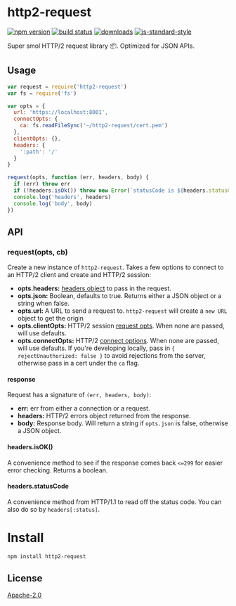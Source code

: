 # http2-request
[![npm version][1]][2] [![build status][3]][4]
[![downloads][5]][6] [![js-standard-style][7]][8]

Super smol HTTP/2 request library :package:. Optimized for JSON APIs. 

## Usage
```js
var request = require('http2-request')
var fs = require('fs')

var opts = {
  url: 'https://localhost:8001',
  connectOpts: {
    ca: fs.readFileSync('~/http2-request/cert.pem')
  },
  clientOpts: {},
  headers: {
    ':path': '/'
  }
}

request(opts, function (err, headers, body) {
  if (err) throw err
  if (!headers.isOk()) throw new Error(`statusCode is ${headers.statusCode}`)
  console.log('headers', headers)
  console.log('body', body)
})
```

## API 
### request(opts, cb)
Create a new instance of `http2-request`. Takes a few options to connect to an
HTTP/2 client and create and HTTP/2 session:
- __opts.headers:__ [headers
  object](https://nodejs.org/api/http2.html#http2_headers_object) to pass in
the request.
- __opts.json:__  Boolean, defaults to true. Returns either a JSON object or a
  string when false.
- __opts.url:__ A URL to send a request to. `http2-request` will create a `new
URL` object to get the origin
- __opts.clientOpts:__ HTTP/2 session [request
  opts](https://nodejs.org/api/http2.html#http2_clienthttp2session_request_headers_options).
When none are passed, will use defaults. 
- __opts.connectOpts:__ HTTP/2 [connect
  options](https://nodejs.org/api/http2.html#http2_http2_connect_authority_options_listener).
When none are passed, will use defaults. If you're developing locally, pass in
`{ rejectUnauthorized: false }` to avoid rejections from the server, otherwise
pass in a cert under the `ca` flag.

#### response
Request has a signature of `(err, headers, body)`:
- __err:__ err from either a connection or a request.
- __headers:__ HTTP/2 errors object returned from the response.
- __body:__ Response body. Will return a string if `opts.json` is false,
  otherwise a JSON object.

#### headers.isOK()
A convenience method to see if the response comes back `<=299` for easier error
checking. Returns a boolean.

#### headers.statusCode
A convenience method from HTTP/1.1 to read off the status code. You can also do
so by `headers[:status]`.

# Install
```bash
npm install http2-request
```

## License
[Apache-2.0](https://tldrlegal.com/license/apache-license-2.0-(apache-2.0))

[1]: https://img.shields.io/npm/v/http2-request.svg?style=flat-square
[2]: https://npmjs.org/package/http2-request
[3]: https://img.shields.io/travis/lrlna/http2-request/master.svg?style=flat-square
[4]: https://travis-ci.com/lrlna/http2-request 
[5]: http://img.shields.io/npm/dm/http2-request.svg?style=flat-square
[6]: https://npmjs.org/package/http2-request
[7]: https://img.shields.io/badge/code%20style-standard-brightgreen.svg?style=flat-square
[8]: https://github.com/feross/standard
